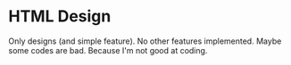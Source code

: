 # HTML Design

Only designs (and simple feature). No other features implemented.
Maybe some codes are bad. Because I'm not good at coding.
